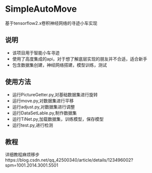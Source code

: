 # SimpleAutoMove
基于tensorflow2.x卷积神经网络的寻迹小车实现
## 说明
* 该项目用于智能小车寻迹
* 使用了高度集成的api，对于想了解底层实现的朋友并不合适，适合新手
* 包含数据集创建，神经网络搭建，模型训练，测试
## 使用方法
- 运行PictureGetter.py,对基础数据集进行旋转
- 运行move.py,对数据集进行平移
- 运行adjust.py,对数据集进行调整
- 运行DataSetLable.py,制作数据集
- 运行TiNet.py,加载数据集，训练模型，保存模型
- 运行test.py,进行检测
## 教程
详细教程麻烦移步https://blog.csdn.net/qq_42500340/article/details/123496002?spm=1001.2014.3001.5501
